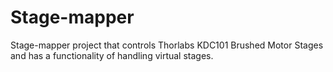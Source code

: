 # Stage-mapper
Stage-mapper project that controls Thorlabs KDC101 Brushed Motor Stages and has a functionality of handling virtual stages.
